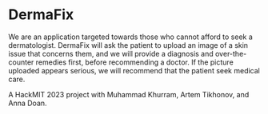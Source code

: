 # DermaFix
We are an application targeted towards those who cannot afford to seek a dermatologist. DermaFix will ask the patient to upload an image of a skin issue that
concerns them, and we will provide a diagnosis and over-the-counter remedies first, before recommending a doctor. If the picture uploaded appears serious, we 
will recommend that the patient seek medical care. 

A HackMIT 2023 project with Muhammad Khurram, Artem Tikhonov, and Anna Doan.
